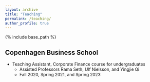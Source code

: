 ```yaml
---
layout: archive
title: "Teaching"
permalink: /teaching/
author_profile: true
---
```


{% include base_path %}

## Copenhagen Business School
- Teaching Assistant, Corporate Finance course for undergraduates
  - Assisted Professors Rama Seth, Ulf Nielsson, and Yingjie Qi
  - Fall 2020, Spring 2021, and Spring 2023
